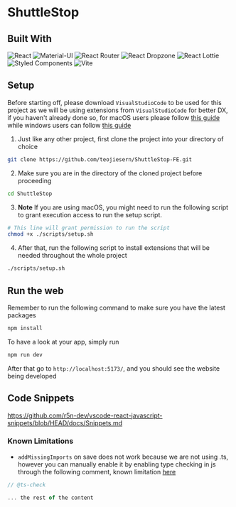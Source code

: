 # ShuttleStop

## Built With

![React](https://img.shields.io/badge/-React-61DAFB?logo=react&logoColor=white)
![Material-UI](https://img.shields.io/badge/-Material--UI-0081CB?logo=material-ui&logoColor=white)
![React Router](https://img.shields.io/badge/-React_Router-CA4245?logo=react-router&logoColor=white)
![React Dropzone](https://img.shields.io/badge/-React_Dropzone-4682B4)
![React Lottie](https://img.shields.io/badge/-React_Lottie-FF4785)
![Styled Components](https://img.shields.io/badge/-Styled_Components-DB7093?logo=styled-components&logoColor=white)
![Vite](https://img.shields.io/badge/-Vite-646CFF?logo=vite&logoColor=white)

## Setup

Before starting off, please download `VisualStudioCode` to be used for this project as we will be using extensions from `VisualStudioCode` for better DX, if you haven't already done so, for macOS users please follow [this guide](https://code.visualstudio.com/docs/setup/mac) while windows users can follow [this guide](https://code.visualstudio.com/docs/setup/windows)

1. Just like any other project, first clone the project into your directory of choice

```sh
git clone https://github.com/teojiesern/ShuttleStop-FE.git
```

2. Make sure you are in the directory of the cloned project before proceeding

```sh
cd ShuttleStop
```

3. **Note** If you are using macOS, you might need to run the following script to grant execution access to run the setup script.

```sh
# This line will grant permission to run the script
chmod +x ./scripts/setup.sh
```

4. After that, run the following script to install extensions that will be needed throughout the whole project

```sh
./scripts/setup.sh
```

## Run the web

Remember to run the following command to make sure you have the latest packages

```bash
npm install
```

To have a look at your app, simply run

```bash
npm run dev
```

After that go to `http://localhost:5173/`, and you should see the website being developed

## Code Snippets

https://github.com/r5n-dev/vscode-react-javascript-snippets/blob/HEAD/docs/Snippets.md

### Known Limitations

-   `addMissingImports` on save does not work because we are not using .ts, however you can manually enable it by enabling type checking in js through the following comment, known limitation [here](https://github.com/microsoft/vscode/issues/97925)

```ts
// @ts-check

... the rest of the content
```
